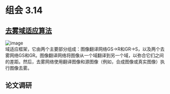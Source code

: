 # 组会 3.14
## [去雾域适应算法  ](https://github.com/HUSTSYJ/DA_dahazing)
![image](https://github.com/ZYJ-Group/Tanghy/assets/94824386/d387ba8d-4bc7-492a-884f-cb3cfafbc29e)  
域适应框架，它由两个主要部分组成：图像翻译网络GS→R和GR→S，以及两个去雾网络GS和GR。图像翻译网络将图像从一个域翻译到另一个域，以弥合它们之间的差距。然后，去雾网络使用翻译图像和源图像（例如，合成图像或真实图像）执行图像去雾。  

## 论文调研  
